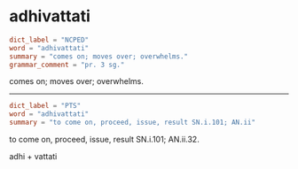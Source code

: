 # adhivattati

``` toml
dict_label = "NCPED"
word = "adhivattati"
summary = "comes on; moves over; overwhelms."
grammar_comment = "pr. 3 sg."
```

comes on; moves over; overwhelms.

--------------------

``` toml
dict_label = "PTS"
word = "adhivattati"
summary = "to come on, proceed, issue, result SN.i.101; AN.ii"
```

to come on, proceed, issue, result SN.i.101; AN.ii.32.

adhi \+ vattati

